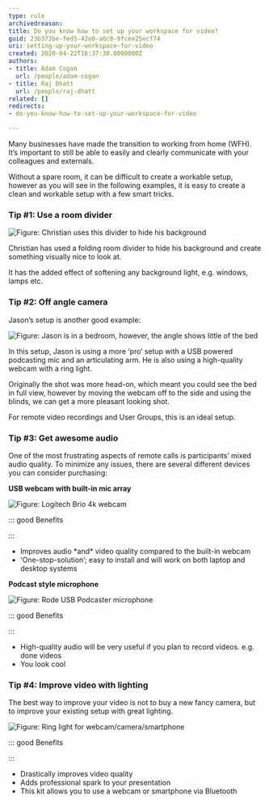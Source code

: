 ```yaml
---
type: rule
archivedreason: 
title: Do you know how to set up your workspace for video?
guid: 23b373be-fed5-42e0-a6c0-9fcee25ecf74
uri: setting-up-your-workspace-for-video
created: 2020-04-22T16:37:30.0000000Z
authors:
- title: Adam Cogan
  url: /people/adam-cogan
- title: Raj Dhatt
  url: /people/raj-dhatt
related: []
redirects:
- do-you-know-how-to-set-up-your-workspace-for-video

---
```


Many businesses have made the transition to working from home (WFH). It’s important to still be able to easily and clearly communicate with your colleagues and externals.

<!--endintro-->

Without a spare room, it can be difficult to create a workable setup, however as you will see in the following examples, it is easy to create a clean and workable setup with a few smart tricks.

### Tip #1: Use a room divider


![Figure: Christian uses this divider to hide his background](room-divider.jpg)  

Christian has used a folding room divider to hide his background and create something visually nice to look at.

It has the added effect of softening any background light, e.g. windows, lamps etc.

### Tip #2: Off angle camera


Jason’s setup is another good example:

![Figure: Jason is in a bedroom, however, the angle shows little of the bed](jason-angle-bed.jpg)  

In this setup, Jason is using a more ‘pro’ setup with a USB powered podcasting mic and an articulating arm. He is also using a high-quality webcam with a ring light.

Originally the shot was more head-on, which meant you could see the bed in full view, however by moving the webcam off to the side and using the blinds, we can get a more pleasant looking shot.

For remote video recordings and User Groups, this is an ideal setup.

### Tip #3: Get awesome audio


One of the most frustrating aspects of remote calls is participants’ mixed audio quality. To minimize any issues, there are several different devices you can consider purchasing:



**USB webcam with built-in mic array**

![Figure:        Logitech Brio 4k webcam](logitech-brio.png)  



::: good
Benefits

:::

* Improves audio \*and\* video quality compared to the built-in webcam
* ‘One-stop-solution’; easy to install and will work on both laptop and desktop systems





**Podcast style microphone** 

![Figure: 
            Rode USB Podcaster microphone](rode-podcaster.jpg)  



::: good
Benefits

:::

* High-quality audio will be very useful if you plan to record videos. e.g. done videos
* You look cool


### Tip #4: Improve video with lighting


The best way to improve your video is not to buy a new fancy camera, but to improve your existing setup with great lighting.

![Figure: Ring light for webcam/camera/smartphone](ring-light.jpg)  



::: good
Benefits

:::

* Drastically improves video quality
* Adds professional spark to your presentation
* This kit allows you to use a webcam or smartphone via Bluetooth
